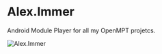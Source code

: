 # Alex.Immer

Android Module Player for all my OpenMPT projetcs.

![Alex.Immer](https://i.imgur.com/rqZygjV.png) 
